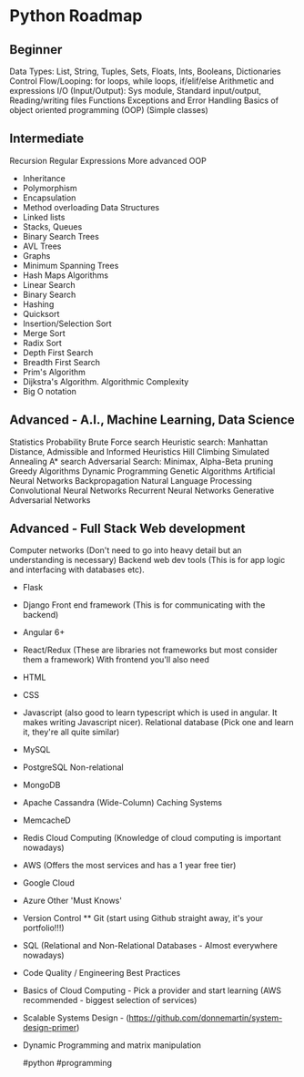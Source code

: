 # Python Roadmap

## Beginner

Data Types: List, String, Tuples, Sets, Floats, Ints, Booleans, Dictionaries
Control Flow/Looping: for loops, while loops, if/elif/else
Arithmetic and expressions
I/O (Input/Output): Sys module, Standard input/output, Reading/writing files
Functions
Exceptions and Error Handling
Basics of object oriented programming (OOP) (Simple classes)

## Intermediate

Recursion
Regular Expressions
More advanced OOP
* Inheritance
* Polymorphism
* Encapsulation
* Method overloading
Data Structures
* Linked lists
* Stacks, Queues
* Binary Search Trees
* AVL Trees
* Graphs
* Minimum Spanning Trees
* Hash Maps
Algorithms
* Linear Search
* Binary Search
* Hashing
* Quicksort
* Insertion/Selection Sort
* Merge Sort
* Radix Sort
* Depth First Search
* Breadth First Search
* Prim's Algorithm
* Dijkstra's Algorithm.
Algorithmic Complexity
* Big O notation

## Advanced - A.I., Machine Learning, Data Science

Statistics
Probability
Brute Force search
Heuristic search: Manhattan Distance, Admissible and Informed Heuristics
Hill Climbing
Simulated Annealing
A* search
Adversarial Search: Minimax, Alpha-Beta pruning
Greedy Algorithms
Dynamic Programming
Genetic Algorithms
Artificial Neural Networks
Backpropagation
Natural Language Processing
Convolutional Neural Networks
Recurrent Neural Networks
Generative Adversarial Networks

## Advanced - Full Stack Web development

Computer networks (Don't need to go into heavy detail but an understanding is necessary)
Backend web dev tools (This is for app logic and interfacing with databases etc).
* Flask
* Django
Front end framework (This is for communicating with the backend)
* Angular 6+
* React/Redux (These are libraries not frameworks but most consider them a framework)
With frontend you'll also need
* HTML
* CSS
* Javascript (also good to learn typescript which is used in angular. It makes writing Javascript nicer).
Relational database (Pick one and learn it, they're all quite similar)
* MySQL
* PostgreSQL
Non-relational
* MongoDB
* Apache Cassandra (Wide-Column)
Caching Systems
* MemcacheD
* Redis
Cloud Computing (Knowledge of cloud computing is important nowadays)
* AWS (Offers the most services and has a 1 year free tier)
* Google Cloud
* Azure
Other 'Must Knows'
* Version Control
** Git (start using Github straight away, it's your portfolio!!!)
* SQL (Relational and Non-Relational Databases - Almost everywhere nowadays)
* Code Quality / Engineering Best Practices
* Basics of Cloud Computing - Pick a provider and start learning (AWS recommended - biggest selection of services)
* Scalable Systems Design - (https://github.com/donnemartin/system-design-primer)
* Dynamic Programming and matrix manipulation

  #python #programming
